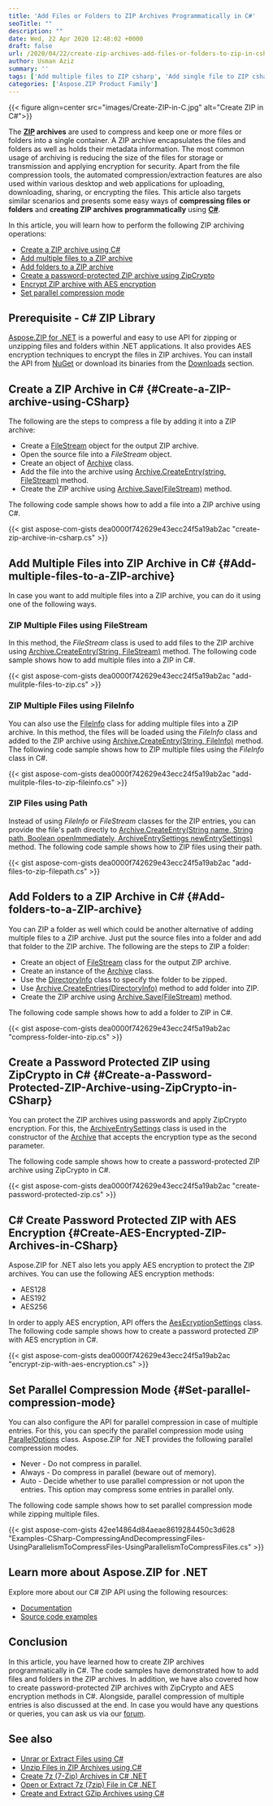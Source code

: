 ```yaml
---
title: 'Add Files or Folders to ZIP Archives Programmatically in C#'
seoTitle: ""
description: ""
date: Wed, 22 Apr 2020 12:48:02 +0000
draft: false
url: /2020/04/22/create-zip-archives-add-files-or-folders-to-zip-in-csharp-asp.net/
author: Usman Aziz
summary: ''
tags: ['Add multiple files to ZIP csharp', 'Add single file to ZIP csharp', 'Create AES encrypted ZIP files', 'Create ZIP Archives in Csharp', 'Csharp ASP.NET ZIP Library']
categories: ['Aspose.ZIP Product Family']
---
```




{{< figure align=center src="images/Create-ZIP-in-C.jpg" alt="Create ZIP in C#">}}


The **[ZIP][1] archives** are used to compress and keep one or more files or folders into a single container. A ZIP archive encapsulates the files and folders as well as holds their metadata information. The most common usage of archiving is reducing the size of the files for storage or transmission and applying encryption for security. Apart from the file compression tools, the automated compression/extraction features are also used within various desktop and web applications for uploading, downloading, sharing, or encrypting the files. This article also targets similar scenarios and presents some easy ways of **compressing files or folders** and **creating ZIP archives** **programmatically** using **[C#][2]**.

In this article, you will learn how to perform the following ZIP archiving operations:

*   [Create a ZIP archive using C#][3]
*   [Add multiple files to a ZIP archive][4]
*   [Add folders to a ZIP archive][5]
*   [Create a password-protected ZIP archive using ZipCrypto][6]
*   [Encrypt ZIP archive with AES encryption][7]
*   [Set parallel compression mode][8]

## Prerequisite - C# ZIP Library

[Aspose.ZIP for .NET][9] is a powerful and easy to use API for zipping or unzipping files and folders within .NET applications. It also provides AES encryption techniques to encrypt the files in ZIP archives. You can install the API from [NuGet][10] or download its binaries from the [Downloads][11] section.

## Create a ZIP Archive in C# {#Create-a-ZIP-archive-using-CSharp}

The following are the steps to compress a file by adding it into a ZIP archive:

*   Create a [FileStream][12] object for the output ZIP archive.
*   Open the source file into a _FileStream_ object.
*   Create an object of [Archive][13] class.
*   Add the file into the archive using [Archive.CreateEntry(string, FileStream)][14] method.
*   Create the ZIP archive using [Archive.Save(FileStream)][15] method.

The following code sample shows how to add a file into a ZIP archive using C#.

{{< gist aspose-com-gists dea0000f742629e43ecc24f5a19ab2ac "create-zip-archive-in-csharp.cs" >}}

## Add Multiple Files into ZIP Archive in C# {#Add-multiple-files-to-a-ZIP-archive}

In case you want to add multiple files into a ZIP archive, you can do it using one of the following ways.

### ZIP Multiple Files using FileStream

In this method, the _FileStream_ class is used to add files to the ZIP archive using [Archive.CreateEntry(String, FileStream)][16] method. The following code sample shows how to add multiple files into a ZIP in C#.

{{< gist aspose-com-gists dea0000f742629e43ecc24f5a19ab2ac "add-mulitple-files-to-zip.cs" >}}

### ZIP Multiple Files using FileInfo

You can also use the [FileInfo][17] class for adding multiple files into a ZIP archive. In this method, the files will be loaded using the _FileInfo_ class and added to the ZIP archive using [Archive.CreateEntry(String, FileInfo)][18] method. The following code sample shows how to ZIP multiple files using the _FileInfo_ class in C#.

{{< gist aspose-com-gists dea0000f742629e43ecc24f5a19ab2ac "add-mulitple-files-to-zip-fileinfo.cs" >}}

### ZIP Files using Path

Instead of using _FileInfo_ or _FileStream_ classes for the ZIP entries, you can provide the file's path directly to [Archive.CreateEntry(String name, String path, Boolean openImmediately, ArchiveEntrySettings newEntrySettings)][19] method. The following code sample shows how to ZIP files using their path.

{{< gist aspose-com-gists dea0000f742629e43ecc24f5a19ab2ac "add-files-to-zip-filepath.cs" >}}

## Add Folders to a ZIP Archive in C# {#Add-folders-to-a-ZIP-archive}

You can ZIP a folder as well which could be another alternative of adding multiple files to a ZIP archive. Just put the source files into a folder and add that folder to the ZIP archive. The following are the steps to ZIP a folder:

*   Create an object of [FileStream][20] class for the output ZIP archive.
*   Create an instance of the [Archive][21] class.
*   Use the [DirectoryInfo][22] class to specify the folder to be zipped.
*   Use [Archive.CreateEntries(DirectoryInfo)][23] method to add folder into ZIP.
*   Create the ZIP archive using [Archive.Save(FileStream)][24] method.

The following code sample shows how to add a folder to ZIP in C#.

{{< gist aspose-com-gists dea0000f742629e43ecc24f5a19ab2ac "compress-folder-into-zip.cs" >}}

## Create a Password Protected ZIP using ZipCrypto in C# {#Create-a-Password-Protected-ZIP-Archive-using-ZipCrypto-in-CSharp}

You can protect the ZIP archives using passwords and apply ZipCrypto encryption. For this, the [ArchiveEntrySettings][25] class is used in the constructor of the [Archive][26] that accepts the encryption type as the second parameter.

The following code sample shows how to create a password-protected ZIP archive using ZipCrypto in C#.

{{< gist aspose-com-gists dea0000f742629e43ecc24f5a19ab2ac "create-password-protected-zip.cs" >}}

## C# Create Password Protected ZIP with AES Encryption {#Create-AES-Encrypted-ZIP-Archives-in-CSharp}

Aspose.ZIP for .NET also lets you apply AES encryption to protect the ZIP archives. You can use the following AES encryption methods:

*   AES128
*   AES192
*   AES256

In order to apply AES encryption, API offers the [AesEcryptionSettings][27] class. The following code sample shows how to create a password protected ZIP with AES encryption in C#.

{{< gist aspose-com-gists dea0000f742629e43ecc24f5a19ab2ac "encrypt-zip-with-aes-encryption.cs" >}}

## Set Parallel Compression Mode {#Set-parallel-compression-mode}

You can also configure the API for parallel compression in case of multiple entries. For this, you can specify the parallel compression mode using [ParallelOptions][28] class. Aspose.ZIP for .NET provides the following parallel compression modes.

*   Never - Do not compress in parallel.
*   Always - Do compress in parallel (beware out of memory).
*   Auto - Decide whether to use parallel compression or not upon the entries. This option may compress some entries in parallel only.

The following code sample shows how to set parallel compression mode while zipping multiple files.

{{< gist aspose-com-gists 42ee14864d84aeae8619284450c3d628 "Examples-CSharp-CompressingAndDecompressingFiles-UsingParallelismToCompressFiles-UsingParallelismToCompressFiles.cs" >}}

## Learn more about Aspose.ZIP for .NET

Explore more about our C# ZIP API using the following resources:

*   [Documentation][29]
*   [Source code examples][30]

## Conclusion

In this article, you have learned how to create ZIP archives programmatically in C#. The code samples have demonstrated how to add files and folders in the ZIP archives. In addition, we have also covered how to create password-protected ZIP archives with ZipCrypto and AES encryption methods in C#. Alongside, parallel compression of multiple entries is also discussed at the end. In case you would have any questions or queries, you can ask us via our [forum][31].

## See also

*   [Unrar or Extract Files using C#][32]
*   [Unzip Files in ZIP Archives using C#][33]
*   [Create 7z (7-Zip) Archives in C# .NET][34]
*   [Open or Extract 7z (7zip) File in C# .NET][35]
*   [Create and Extract GZip Archives using C#][36]




[1]: https://docs.fileformat.com/compression/zip/
[2]: https://docs.fileformat.com/programming/cs/
[3]: #Create-a-ZIP-archive-using-CSharp
[4]: #Add-multiple-files-to-a-ZIP-archive
[5]: #Add-folders-to-a-ZIP-archive
[6]: #Create-a-Password-Protected-ZIP-Archive-using-ZipCrypto-in-CSharp
[7]: #Create-AES-Encrypted-ZIP-Archives-in-CSharp
[8]: #Set-parallel-compression-mode
[9]: https://products.aspose.com/zip/net
[10]: https://www.nuget.org/packages/Aspose.ZIP
[11]: https://downloads.aspose.com/zip/net
[12]: https://docs.microsoft.com/en-us/dotnet/api/system.io.filestream?view=netframework-4.8
[13]: https://apireference.aspose.com/zip/net/aspose.zip/archive
[14]: https://apireference.aspose.com/zip/net/aspose.zip.archive/createentry/methods/1
[15]: https://apireference.aspose.com/zip/net/aspose.zip/archive/methods/save
[16]: https://apireference.aspose.com/zip/net/aspose.zip.archive/createentry/methods/1
[17]: https://docs.microsoft.com/en-us/dotnet/api/system.io.fileinfo?view=netframework-4.8
[18]: https://apireference.aspose.com/zip/net/aspose.zip/archive/methods/createentry
[19]: https://apireference.aspose.com/zip/net/aspose.zip.archive/createentry/methods/3
[20]: https://docs.microsoft.com/en-us/dotnet/api/system.io.filestream?view=netframework-4.8
[21]: https://apireference.aspose.com/zip/net/aspose.zip/archive
[22]: https://docs.microsoft.com/en-us/dotnet/api/system.io.directoryinfo?view=netframework-4.8
[23]: https://apireference.aspose.com/zip/net/aspose.zip/archive/methods/createentries
[24]: https://apireference.aspose.com/zip/net/aspose.zip/archive/methods/save
[25]: https://apireference.aspose.com/net/zip/aspose.zip.saving/archiveentrysettings
[26]: https://apireference.aspose.com/zip/net/aspose.zip/archive
[27]: https://apireference.aspose.com/zip/net/aspose.zip.saving/aesecryptionsettings
[28]: https://apireference.aspose.com/zip/net/aspose.zip.saving/paralleloptions
[29]: https://docs.aspose.com/display/zipnet/Getting+Started
[30]: https://github.com/aspose-zip/Aspose.ZIP-for-.NET
[31]: https://forum.aspose.com/
[32]: https://blog.aspose.com/2021/04/15/unrar-extract-rar-extractor-opener-in-csharp-asp.net/
[33]: https://blog.aspose.com/2020/04/23/unzip-files-in-password-protected-zip-archives-in-csharp-asp.net/
[34]: https://blog.aspose.com/2020/05/06/create-7zip-archives-programmatically-using-csharp-asp.net/
[35]: https://blog.aspose.com/2021/04/28/open-extract-7zip-7z-file-unzip-in-csharp-asp-net/
[36]: https://blog.aspose.com/2021/05/07/create-and-extract-gzip-archives-using-csharp/





